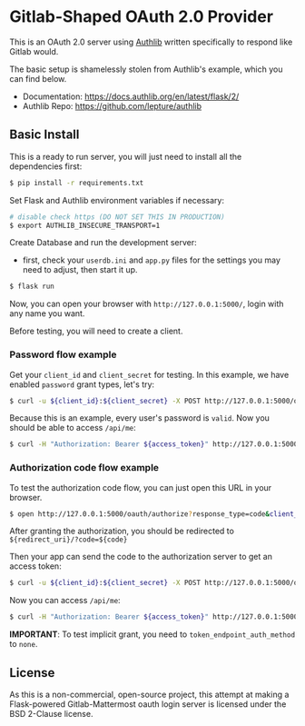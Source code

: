 # Gitlab-Shaped OAuth 2.0 Provider

This is an OAuth 2.0 server using [Authlib](https://authlib.org/) written specifically to respond like Gitlab would.

The basic setup is shamelessly stolen from Authlib's example, which you can find below.

- Documentation: <https://docs.authlib.org/en/latest/flask/2/>
- Authlib Repo: <https://github.com/lepture/authlib>


## Basic Install

This is a ready to run server, you will just need to install all the dependencies first:

```bash
$ pip install -r requirements.txt
```

Set Flask and Authlib environment variables if necessary:

```bash
# disable check https (DO NOT SET THIS IN PRODUCTION)
$ export AUTHLIB_INSECURE_TRANSPORT=1
```

Create Database and run the development server:

- first, check your `userdb.ini` and `app.py` files for the settings you may need to adjust, then start it up.

```bash
$ flask run
```

Now, you can open your browser with `http://127.0.0.1:5000/`, login with any
name you want.

Before testing, you will need to create a client.


### Password flow example

Get your `client_id` and `client_secret` for testing. In this example, we
have enabled `password` grant types, let's try:

```bash
$ curl -u ${client_id}:${client_secret} -X POST http://127.0.0.1:5000/oauth/token -F grant_type=password -F username=${username} -F password=valid -F scope=profile
```

Because this is an example, every user's password is `valid`. Now you should be able to access `/api/me`:

```bash
$ curl -H "Authorization: Bearer ${access_token}" http://127.0.0.1:5000/api/me
```


### Authorization code flow example

To test the authorization code flow, you can just open this URL in your browser.
```bash
$ open http://127.0.0.1:5000/oauth/authorize?response_type=code&client_id=${client_id}&scope=profile
```

After granting the authorization, you should be redirected to `${redirect_uri}/?code=${code}`

Then your app can send the code to the authorization server to get an access token:

```bash
$ curl -u ${client_id}:${client_secret} -X POST http://127.0.0.1:5000/oauth/token -F grant_type=authorization_code -F scope=profile -F code=${code}
```

Now you can access `/api/me`:

```bash
$ curl -H "Authorization: Bearer ${access_token}" http://127.0.0.1:5000/api/me
```

**IMPORTANT**: To test implicit grant, you need to `token_endpoint_auth_method` to `none`.


## License

As this is a non-commercial, open-source project, this attempt at making a Flask-powered
Gitlab-Mattermost oauth login server is licensed under the BSD 2-Clause license.